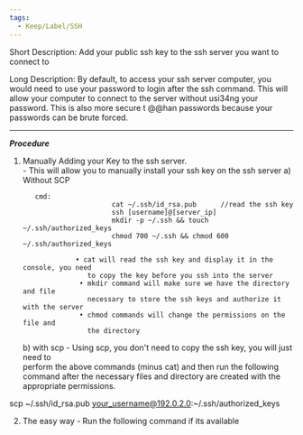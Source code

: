 ```yaml
---
tags:
  - Keep/Label/SSH
---
```


Short Description:    Add your public ssh key to the ssh server you want to connect to 

Long Description: 
          By default, to access your ssh server computer, you would need to use your password to login after the ssh command. This will allow your computer to connect to the server without usi34ng your password. This is also more secure t @@han passwords because your passwords can be brute forced. 


___________________________________________________________________________

___Procedure___ 

1) Manually Adding your Key to the ssh server.  
         - This will allow you to manually install your ssh key on the ssh server
     a) Without SCP 

          cmd:          
                             cat ~/.ssh/id_rsa.pub      //read the ssh key
                             ssh [username]@[server_ip]
                             mkdir -p ~/.ssh && touch ~/.ssh/authorized_keys
                             chmod 700 ~/.ssh && chmod 600 ~/.ssh/authorized_keys
                             
                    • cat will read the ssh key and display it in the console, you need  
                       to copy the key before you ssh into the server
                     • mkdir command will make sure we have the directory and file 
                       necessary to store the ssh keys and authorize it with the server
                     • chmod commands will change the permissions on the file and  
                       the directory

     b) with scp 
         - Using scp, you don't need to copy the ssh key, you will just need to     
           perform the above commands (minus cat) and then run the following   
           command after the necessary files and directory are created with the   
           appropriate permissions. 

scp ~/.ssh/id_rsa.pub your_username@192.0.2.0:~/.ssh/authorized_keys



2) The easy way 
         - Run the following command if its available

                 

